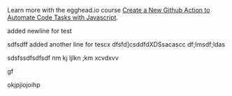 Learn more with the egghead.io course  [Create a New Github Action to Automate Code Tasks with Javascript](https://egghead.io/playlists/create-a-new-github-action-to-automate-code-tasks-with-javascript-f1e9?af=atzgap).

added newline for test


sdfsdff
added another line for tescx
dfsfd]csddfdXDSsacascc
df;lmsdf;ldas

sdsfssdfsdfsdf
nm kj  ljlkn ;km
xcvdxvv

gf






okjpjiojoihp
